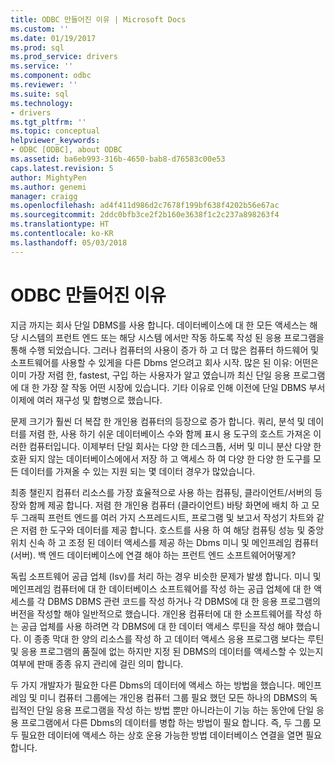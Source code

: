 ```yaml
---
title: ODBC 만들어진 이유 | Microsoft Docs
ms.custom: ''
ms.date: 01/19/2017
ms.prod: sql
ms.prod_service: drivers
ms.service: ''
ms.component: odbc
ms.reviewer: ''
ms.suite: sql
ms.technology:
- drivers
ms.tgt_pltfrm: ''
ms.topic: conceptual
helpviewer_keywords:
- ODBC [ODBC], about ODBC
ms.assetid: ba6eb993-316b-4650-bab8-d76583c00e53
caps.latest.revision: 5
author: MightyPen
ms.author: genemi
manager: craigg
ms.openlocfilehash: ad4f411d986d2c7678f199bf638f4202b56e67ac
ms.sourcegitcommit: 2ddc0bfb3ce2f2b160e3638f1c2c237a898263f4
ms.translationtype: HT
ms.contentlocale: ko-KR
ms.lasthandoff: 05/03/2018
---
```

# <a name="why-was-odbc-created"></a>ODBC 만들어진 이유
지금 까지는 회사 단일 DBMS를 사용 합니다. 데이터베이스에 대 한 모든 액세스는 해당 시스템의 프런트 엔드 또는 해당 시스템 에서만 작동 하도록 작성 된 응용 프로그램을 통해 수행 되었습니다. 그러나 컴퓨터의 사용이 증가 하 고 더 많은 컴퓨터 하드웨어 및 소프트웨어를 사용할 수 있게을 다른 Dbms 얻으려고 회사 시작. 많은 된 이유: 어떤은 이미 가장 저렴 한, fastest, 구입 하는 사용자가 알고 였습니까 최신 단일 응용 프로그램에 대 한 가장 잘 작동 어떤 시장에 있습니다. 기타 이유로 인해 이전에 단일 DBMS 부서 이제에 여러 재구성 및 합병으로 했습니다.  
  
 문제 크기가 훨씬 더 복잡 한 개인용 컴퓨터의 등장으로 증가 합니다. 쿼리, 분석 및 데이터를 저렴 한, 사용 하기 쉬운 데이터베이스 수와 함께 표시 용 도구의 호스트 가져온 이러한 컴퓨터입니다. 이제부터 단일 회사는 다양 한 데스크톱, 서버 및 미니 분산 다양 한 호환 되지 않는 데이터베이스에에서 저장 하 고 액세스 하 여 다양 한 다양 한 도구를 모든 데이터를 가져올 수 있는 지원 되는 몇 데이터 경우가 많았습니다.  
  
 최종 챌린지 컴퓨터 리소스를 가장 효율적으로 사용 하는 컴퓨팅, 클라이언트/서버의 등장와 함께 제공 합니다. 저렴 한 개인용 컴퓨터 (클라이언트) 바탕 화면에 배치 하 고 모두 그래픽 프런트 엔드를 여러 가지 스프레드시트, 프로그램 및 보고서 작성기 차트와 같은 저렴 한 도구와 데이터를 제공 합니다. 호스트를 사용 하 여 해당 컴퓨팅 성능 및 중앙 위치 신속 하 고 조정 된 데이터 액세스를 제공 하는 Dbms 미니 및 메인프레임 컴퓨터 (서버). 백 엔드 데이터베이스에 연결 해야 하는 프런트 엔드 소프트웨어어떻게?  
  
 독립 소프트웨어 공급 업체 (Isv)를 처리 하는 경우 비슷한 문제가 발생 합니다. 미니 및 메인프레임 컴퓨터에 대 한 데이터베이스 소프트웨어를 작성 하는 공급 업체에 대 한 액세스를 각 DBMS DBMS 관련 코드를 작성 하거나 각 DBMS에 대 한 응용 프로그램의 버전을 작성할 해야 일반적으로 했습니다. 개인용 컴퓨터에 대 한 소프트웨어를 작성 하는 공급 업체를 사용 하려면 각 DBMS에 대 한 데이터 액세스 루틴을 작성 해야 했습니다. 이 종종 막대 한 양의 리소스를 작성 하 고 데이터 액세스 응용 프로그램 보다는 루틴 및 응용 프로그램의 품질에 없는 하지만 지정 된 DBMS의 데이터를 액세스할 수 있는지 여부에 판매 종종 유지 관리에 걸린 의미 합니다.  
  
 두 가지 개발자가 필요한 다른 Dbms의 데이터에 액세스 하는 방법을 했습니다. 메인프레임 및 미니 컴퓨터 그룹에는 개인용 컴퓨터 그룹 필요 했던 모든 하나의 DBMS의 독립적인 단일 응용 프로그램을 작성 하는 방법 뿐만 아니라는이 기능 하는 동안에 단일 응용 프로그램에서 다른 Dbms의 데이터를 병합 하는 방법이 필요 합니다. 즉, 두 그룹 모두 필요한 데이터에 액세스 하는 상호 운용 가능한 방법 데이터베이스 연결을 열면 필요 합니다.
